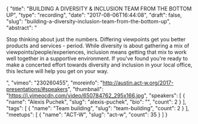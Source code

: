 {
  "title": "BUILDING A DIVERSITY & INCLUSION TEAM FROM THE BOTTOM UP",
  "type": "recording",
  "date": "2017-08-06T16:44:08",
  "draft": false,
  "slug": "building-a-diversity-inclusion-team-from-the-bottom-up",
  "abstract": "<p>Stop thinking about just the numbers. Differing viewpoints get you better products and services - period. While diversity is about gathering a mix of viewpoints/people/experiences, inclusion means getting that mix to work well together in a supportive environment. If you've found you're ready to make a concerted effort towards diversity and inclusion in your local office, this lecture will help you get on your way.</p>",
  "vimeo": "230260455",
  "moreinfo": "http://austin.act-w.org/2017-presentations/#speakers",
  "thumbnail": "https://i.vimeocdn.com/video/650784762_295x166.jpg",
  "speakers": [
    {
      "name": "Alexis Puchek",
      "slug": "alexis-puchek",
      "bio": "",
      "count": 2
    }
  ],
  "tags": [
    {
      "name": "Team building",
      "slug": "team-building",
      "count": 2
    }
  ],
  "meetups": [
    {
      "name": "ACT-W",
      "slug": "act-w",
      "count": 35
    }
  ]
}